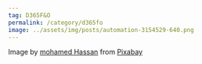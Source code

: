 ```yaml
---
tag: D365F&O
permalink: /category/d365fo
image: ../assets/img/posts/automation-3154529-640.png 
---
```


Image by <a href="https://pixabay.com/users/mohamed_hassan-5229782/?utm_source=link-attribution&amp;utm_medium=referral&amp;utm_campaign=image&amp;utm_content=3154529">mohamed Hassan</a> from <a href="https://pixabay.com/?utm_source=link-attribution&amp;utm_medium=referral&amp;utm_campaign=image&amp;utm_content=3154529">Pixabay</a>
